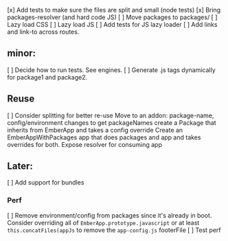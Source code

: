 [x] Add tests to make sure the files are split and small (node tests)
[x] Bring packages-resolver (and hard code JS)
[ ] Move packages to packages/
[ ] Lazy load CSS
[ ] Lazy load JS
  [ ] Add tests for JS lazy loader
[ ] Add links and link-to across routes. 

## minor:
[ ] Decide how to run tests. See engines. 
[ ] Generate .js tags dynamically for package1 and package2. 

## Reuse

[ ] Consider splitting for better re-use
  Move to an addon: 
    package-name, config/environment changes to get packageNames
    create a Package that inherits from EmberApp and takes a config override
    Create an EmberAppWithPackages app that does packages and app and takes overrides for both. 
    Expose resolver for consuming app

## Later:

[ ] Add support for bundles

### Perf

[ ] Remove environment/config from packages since it's already in boot. 
  Consider overriding all of  `EmberApp.prototype.javascript` or at least `this.concatFiles(appJs` to remove the `app-config.js` footerFile
[ ] Test perf
